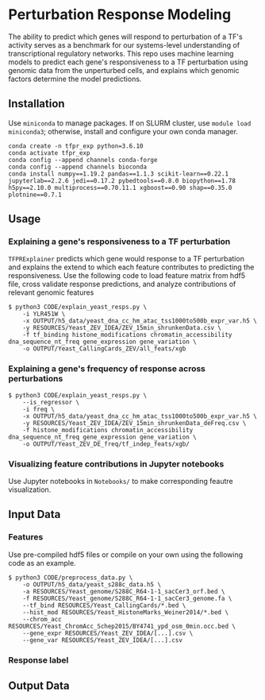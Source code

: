 # Perturbation Response Modeling

The ability to predict which genes will respond to perturbation of a TF's activity serves as a benchmark for our systems-level understanding of transcriptional regulatory networks. This repo uses machine learning models to predict each gene's responsiveness to a TF perturbation using genomic data from the unperturbed cells, and explains which genomic factors determine the model predictions.

## Installation

Use `miniconda` to manage packages. If on SLURM cluster, use `module load miniconda3`; otherwise, install and configure your own conda manager. 

```
conda create -n tfpr_exp python=3.6.10
conda activate tfpr_exp
conda config --append channels conda-forge 
conda config --append channels bioconda
conda install numpy==1.19.2 pandas==1.1.3 scikit-learn==0.22.1 jupyterlab==2.2.6 jedi==0.17.2 pybedtools==0.8.0 biopython==1.78 h5py==2.10.0 multiprocess==0.70.11.1 xgboost==0.90 shap==0.35.0 plotnine==0.7.1
```

## Usage

### Explaining a gene's responsiveness to a TF perturbation

`TFPRExplainer` predicts which gene would response to a TF perturbation and explains the extend to which each feature contributes to predicting the responsiveness. Use the following code to load feature matrix from hdf5 file, cross validate response predictions, and analyze contributions of relevant genomic features

```
$ python3 CODE/explain_yeast_resps.py \
    -i YLR451W \
    -x OUTPUT/h5_data/yeast_dna_cc_hm_atac_tss1000to500b_expr_var.h5 \
    -y RESOURCES/Yeast_ZEV_IDEA/ZEV_15min_shrunkenData.csv \
    -f tf_binding histone_modifications chromatin_accessibility dna_sequence_nt_freq gene_expression gene_variation \
    -o OUTPUT/Yeast_CallingCards_ZEV/all_feats/xgb
```

### Explaining a gene's frequency of response across perturbations

```
$ python3 CODE/explain_yeast_resps.py \
    --is_regressor \
    -i freq \
    -x OUTPUT/h5_data/yeast_dna_cc_hm_atac_tss1000to500b_expr_var.h5 \
    -y RESOURCES/Yeast_ZEV_IDEA/ZEV_15min_shrunkenData_deFreq.csv \
    -f histone_modifications chromatin_accessibility dna_sequence_nt_freq gene_expression gene_variation \
    -o OUTPUT/Yeast_ZEV_DE_freq/tf_indep_feats/xgb/
```

### Visualizing feature contributions in Jupyter notebooks

Use Jupyter notebooks in `Notebooks/` to make corresponding feautre visualization.


## Input Data

### Features

Use pre-compiled hdf5 files or compile on your own using the following code as an example.

```
$ python3 CODE/preprocess_data.py \
    -o OUTPUT/h5_data/yeast_s288c_data.h5 \
    -a RESOURCES/Yeast_genome/S288C_R64-1-1_sacCer3_orf.bed \
    -f RESOURCES/Yeast_genome/S288C_R64-1-1_sacCer3_genome.fa \
    --tf_bind RESOURCES/Yeast_CallingCards/*.bed \
    --hist_mod RESOURCES/Yeast_HistoneMarks_Weiner2014/*.bed \
    --chrom_acc RESOURCES/Yeast_ChromAcc_Schep2015/BY4741_ypd_osm_0min.occ.bed \
    --gene_expr RESOURCES/Yeast_ZEV_IDEA/[...].csv \
    --gene_var RESOURCES/Yeast_ZEV_IDEA/[...].csv 
```

### Response label

## Output Data

